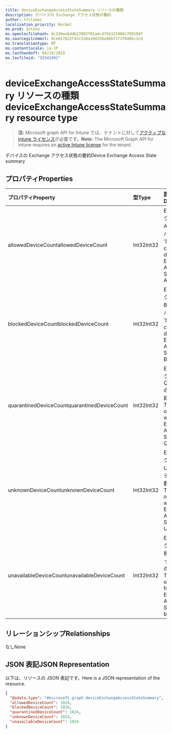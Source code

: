```yaml
---
title: deviceExchangeAccessStateSummary リソースの種類
description: デバイスの Exchange アクセス状態の要約
author: tfitzmac
localization_priority: Normal
ms.prod: Intune
ms.openlocfilehash: 6c336ee6d4b23983f01a4c4756325960c709194f
ms.sourcegitcommit: 0ce657622f42c510a104156a96bf1f1f040bc1cd
ms.translationtype: MT
ms.contentlocale: ja-JP
ms.lasthandoff: 04/24/2019
ms.locfileid: "32541991"
---
```

# <a name="deviceexchangeaccessstatesummary-resource-type"></a><span data-ttu-id="96b12-103">deviceExchangeAccessStateSummary リソースの種類</span><span class="sxs-lookup"><span data-stu-id="96b12-103">deviceExchangeAccessStateSummary resource type</span></span>

> <span data-ttu-id="96b12-104">**注:** Microsoft graph API for Intune では、テナントに対して[アクティブな intune ライセンス](https://go.microsoft.com/fwlink/?linkid=839381)が必要です。</span><span class="sxs-lookup"><span data-stu-id="96b12-104">**Note:** The Microsoft Graph API for Intune requires an [active Intune license](https://go.microsoft.com/fwlink/?linkid=839381) for the tenant.</span></span>

<span data-ttu-id="96b12-105">デバイスの Exchange アクセス状態の要約</span><span class="sxs-lookup"><span data-stu-id="96b12-105">Device Exchange Access State summary</span></span>

## <a name="properties"></a><span data-ttu-id="96b12-106">プロパティ</span><span class="sxs-lookup"><span data-stu-id="96b12-106">Properties</span></span>
|<span data-ttu-id="96b12-107">プロパティ</span><span class="sxs-lookup"><span data-stu-id="96b12-107">Property</span></span>|<span data-ttu-id="96b12-108">型</span><span class="sxs-lookup"><span data-stu-id="96b12-108">Type</span></span>|<span data-ttu-id="96b12-109">説明</span><span class="sxs-lookup"><span data-stu-id="96b12-109">Description</span></span>|
|:---|:---|:---|
|<span data-ttu-id="96b12-110">allowedDeviceCount</span><span class="sxs-lookup"><span data-stu-id="96b12-110">allowedDeviceCount</span></span>|<span data-ttu-id="96b12-111">Int32</span><span class="sxs-lookup"><span data-stu-id="96b12-111">Int32</span></span>|<span data-ttu-id="96b12-112">Exchange アクセス状態が Allowed のデバイスの総数です。</span><span class="sxs-lookup"><span data-stu-id="96b12-112">Total count of devices with Exchange Access State: Allowed.</span></span>|
|<span data-ttu-id="96b12-113">blockedDeviceCount</span><span class="sxs-lookup"><span data-stu-id="96b12-113">blockedDeviceCount</span></span>|<span data-ttu-id="96b12-114">Int32</span><span class="sxs-lookup"><span data-stu-id="96b12-114">Int32</span></span>|<span data-ttu-id="96b12-115">Exchange アクセス状態が Blocked のデバイスの総数です。</span><span class="sxs-lookup"><span data-stu-id="96b12-115">Total count of devices with Exchange Access State: Blocked.</span></span>|
|<span data-ttu-id="96b12-116">quarantinedDeviceCount</span><span class="sxs-lookup"><span data-stu-id="96b12-116">quarantinedDeviceCount</span></span>|<span data-ttu-id="96b12-117">Int32</span><span class="sxs-lookup"><span data-stu-id="96b12-117">Int32</span></span>|<span data-ttu-id="96b12-118">Exchange アクセス状態が Quarantined のデバイスの総数です。</span><span class="sxs-lookup"><span data-stu-id="96b12-118">Total count of devices with Exchange Access State: Quarantined.</span></span>|
|<span data-ttu-id="96b12-119">unknownDeviceCount</span><span class="sxs-lookup"><span data-stu-id="96b12-119">unknownDeviceCount</span></span>|<span data-ttu-id="96b12-120">Int32</span><span class="sxs-lookup"><span data-stu-id="96b12-120">Int32</span></span>|<span data-ttu-id="96b12-121">Exchange アクセス状態が Unknown のデバイスの総数です。</span><span class="sxs-lookup"><span data-stu-id="96b12-121">Total count of devices with Exchange Access State: Unknown.</span></span>|
|<span data-ttu-id="96b12-122">unavailableDeviceCount</span><span class="sxs-lookup"><span data-stu-id="96b12-122">unavailableDeviceCount</span></span>|<span data-ttu-id="96b12-123">Int32</span><span class="sxs-lookup"><span data-stu-id="96b12-123">Int32</span></span>|<span data-ttu-id="96b12-124">Exchange アクセス状態を検出できなかったデバイスの総数です。</span><span class="sxs-lookup"><span data-stu-id="96b12-124">Total count of devices for which no Exchange Access State could be found.</span></span>|

## <a name="relationships"></a><span data-ttu-id="96b12-125">リレーションシップ</span><span class="sxs-lookup"><span data-stu-id="96b12-125">Relationships</span></span>
<span data-ttu-id="96b12-126">なし</span><span class="sxs-lookup"><span data-stu-id="96b12-126">None</span></span>

## <a name="json-representation"></a><span data-ttu-id="96b12-127">JSON 表記</span><span class="sxs-lookup"><span data-stu-id="96b12-127">JSON Representation</span></span>
<span data-ttu-id="96b12-128">以下は、リソースの JSON 表記です。</span><span class="sxs-lookup"><span data-stu-id="96b12-128">Here is a JSON representation of the resource.</span></span>
<!-- {
  "blockType": "resource",
  "@odata.type": "microsoft.graph.deviceExchangeAccessStateSummary"
}
-->
``` json
{
  "@odata.type": "#microsoft.graph.deviceExchangeAccessStateSummary",
  "allowedDeviceCount": 1024,
  "blockedDeviceCount": 1024,
  "quarantinedDeviceCount": 1024,
  "unknownDeviceCount": 1024,
  "unavailableDeviceCount": 1024
}
```



